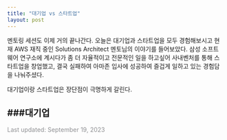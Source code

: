 ```yaml
---
title: "대기업 vs 스타트업"
layout: post
---
```



멘토링 세션도 이제 거의 끝나간다. 오늘은 대기업과 스타트업을 모두 경험해보시고 현재 AWS 재직 중인 Solutions Architect 멘토님의 이야기를 들어보았다. 삼성 소프트웨어 연구소에 계시다가 좀 더 자율적이고 전문적인 일을 하고싶어 사내벤처를 통해 스타트업을 창업했고, 결국 실패하여 아마존 입사에 성공하여 즐겁게 일하고 있는 경험담을 나눠주셨다. 


대기업이랑 스타트업은 장단점이 극명하게 갈린다. 

###대기업
- 

<font color='#909194'>Last updated: September 19, 2023</font>